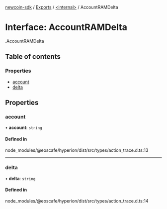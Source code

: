[newcoin-sdk](../README.md) / [Exports](../modules.md) / [<internal\>](../modules/internal_.md) / AccountRAMDelta

# Interface: AccountRAMDelta

[<internal>](../modules/internal_.md).AccountRAMDelta

## Table of contents

### Properties

- [account](internal_.AccountRAMDelta.md#account)
- [delta](internal_.AccountRAMDelta.md#delta)

## Properties

### account

• **account**: `string`

#### Defined in

node_modules/@eoscafe/hyperion/dist/src/types/action_trace.d.ts:13

___

### delta

• **delta**: `string`

#### Defined in

node_modules/@eoscafe/hyperion/dist/src/types/action_trace.d.ts:14
